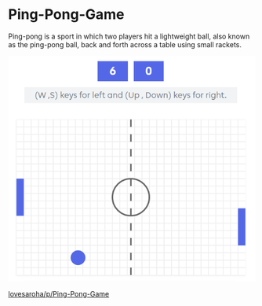 # Ping-Pong-Game
 Ping-pong is a sport in which two players hit a lightweight ball, also known as the ping-pong ball, back and forth across a table using small rackets.

![game](https://raw.githubusercontent.com/lovesaroha/gimages/main/10.png)

[lovesaroha/p/Ping-Pong-Game](https://lovesaroha.com/p/Ping-Pong-Game)